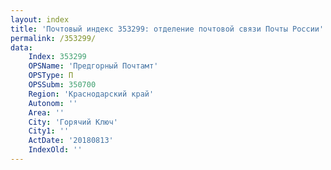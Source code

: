 ```yaml
---
layout: index
title: 'Почтовый индекс 353299: отделение почтовой связи Почты России'
permalink: /353299/
data:
    Index: 353299
    OPSName: 'Предгорный Почтамт'
    OPSType: П
    OPSSubm: 350700
    Region: 'Краснодарский край'
    Autonom: ''
    Area: ''
    City: 'Горячий Ключ'
    City1: ''
    ActDate: '20180813'
    IndexOld: ''
---
```


